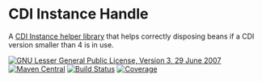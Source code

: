 # CDI Instance Handle

A [CDI Instance helper library](https://jonasrutishauser.github.io/cdi-instance-handle/) that helps correctly disposing beans if a CDI version smaller than 4 is in use.

[![GNU Lesser General Public License, Version 3, 29 June 2007](https://img.shields.io/github/license/jonasrutishauser/cdi-instance-handle.svg?label=License)](http://www.gnu.org/licenses/lgpl-3.0.txt)
[![Maven Central](https://img.shields.io/maven-central/v/com.github.jonasrutishauser/jakarta-cdi-instance-handle.svg?label=Maven%20Central)](http://search.maven.org/#search%7Cga%7C1%7Cg%3A%22com.github.jonasrutishauser%22%20a%3A%22jakarta-cdi-instance-handle%22)
[![Build Status](https://img.shields.io/github/actions/workflow/status/jonasrutishauser/cdi-instance-handle/ci.yml.svg?label=Build)](https://github.com/jonasrutishauser/transactional-event/actions)
[![Coverage](https://img.shields.io/codecov/c/github/jonasrutishauser/cdi-instance-handle/master.svg?label=Coverage)](https://codecov.io/gh/jonasrutishauser/cdi-instance-handle)

